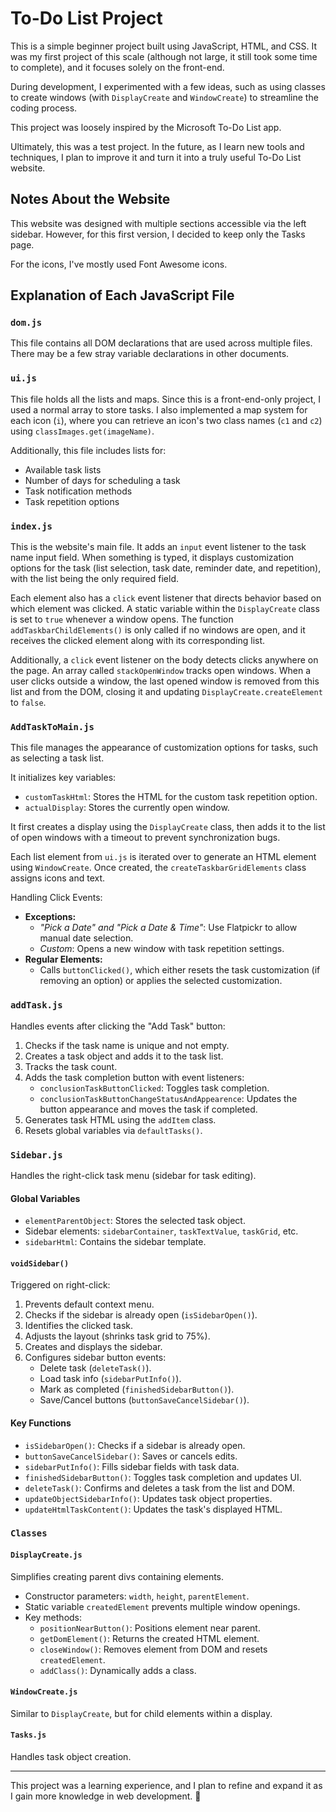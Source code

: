 # To-Do List Project

This is a simple beginner project built using JavaScript, HTML, and CSS. It was my first project of this scale (although not large, it still took some time to complete), and it focuses solely on the front-end.

During development, I experimented with a few ideas, such as using classes to create windows (with `DisplayCreate` and `WindowCreate`) to streamline the coding process.

This project was loosely inspired by the Microsoft To-Do List app.

Ultimately, this was a test project. In the future, as I learn new tools and techniques, I plan to improve it and turn it into a truly useful To-Do List website.

## Notes About the Website

This website was designed with multiple sections accessible via the left sidebar. However, for this first version, I decided to keep only the Tasks page.

For the icons, I've mostly used Font Awesome icons.

## Explanation of Each JavaScript File

### `dom.js`
This file contains all DOM declarations that are used across multiple files. There may be a few stray variable declarations in other documents.

### `ui.js`
This file holds all the lists and maps. Since this is a front-end-only project, I used a normal array to store tasks. I also implemented a map system for each icon (`i`), where you can retrieve an icon's two class names (`c1` and `c2`) using `classImages.get(imageName)`.

Additionally, this file includes lists for:
- Available task lists
- Number of days for scheduling a task
- Task notification methods
- Task repetition options

### `index.js`
This is the website's main file. It adds an `input` event listener to the task name input field. When something is typed, it displays customization options for the task (list selection, task date, reminder date, and repetition), with the list being the only required field.

Each element also has a `click` event listener that directs behavior based on which element was clicked. A static variable within the `DisplayCreate` class is set to `true` whenever a window opens. The function `addTaskbarChildElements()` is only called if no windows are open, and it receives the clicked element along with its corresponding list.

Additionally, a `click` event listener on the body detects clicks anywhere on the page. An array called `stackOpenWindow` tracks open windows. When a user clicks outside a window, the last opened window is removed from this list and from the DOM, closing it and updating `DisplayCreate.createElement` to `false`.

### `AddTaskToMain.js`
This file manages the appearance of customization options for tasks, such as selecting a task list.

It initializes key variables:
- `customTaskHtml`: Stores the HTML for the custom task repetition option.
- `actualDisplay`: Stores the currently open window.

It first creates a display using the `DisplayCreate` class, then adds it to the list of open windows with a timeout to prevent synchronization bugs.

Each list element from `ui.js` is iterated over to generate an HTML element using `WindowCreate`. Once created, the `createTaskbarGridElements` class assigns icons and text.

Handling Click Events:
- **Exceptions:**
  - *"Pick a Date" and "Pick a Date & Time"*: Use Flatpickr to allow manual date selection.
  - *Custom*: Opens a new window with task repetition settings.
- **Regular Elements:**
  - Calls `buttonClicked()`, which either resets the task customization (if removing an option) or applies the selected customization.

### `addTask.js`
Handles events after clicking the "Add Task" button:
1. Checks if the task name is unique and not empty.
2. Creates a task object and adds it to the task list.
3. Tracks the task count.
4. Adds the task completion button with event listeners:
   - `conclusionTaskButtonClicked`: Toggles task completion.
   - `conclusionTaskButtonChangeStatusAndAppearence`: Updates the button appearance and moves the task if completed.
5. Generates task HTML using the `addItem` class.
6. Resets global variables via `defaultTasks()`.

### `Sidebar.js`
Handles the right-click task menu (sidebar for task editing).

#### Global Variables
- `elementParentObject`: Stores the selected task object.
- Sidebar elements: `sidebarContainer`, `taskTextValue`, `taskGrid`, etc.
- `sidebarHtml`: Contains the sidebar template.

#### `voidSidebar()`
Triggered on right-click:
1. Prevents default context menu.
2. Checks if the sidebar is already open (`isSidebarOpen()`).
3. Identifies the clicked task.
4. Adjusts the layout (shrinks task grid to 75%).
5. Creates and displays the sidebar.
6. Configures sidebar button events:
   - Delete task (`deleteTask()`).
   - Load task info (`sidebarPutInfo()`).
   - Mark as completed (`finishedSidebarButton()`).
   - Save/Cancel buttons (`buttonSaveCancelSidebar()`).

#### Key Functions
- `isSidebarOpen()`: Checks if a sidebar is already open.
- `buttonSaveCancelSidebar()`: Saves or cancels edits.
- `sidebarPutInfo()`: Fills sidebar fields with task data.
- `finishedSidebarButton()`: Toggles task completion and updates UI.
- `deleteTask()`: Confirms and deletes a task from the list and DOM.
- `updateObjectSidebarInfo()`: Updates task object properties.
- `updateHtmlTaskContent()`: Updates the task's displayed HTML.

### `Classes`

#### `DisplayCreate.js`
Simplifies creating parent divs containing elements.
- Constructor parameters: `width`, `height`, `parentElement`.
- Static variable `createdElement` prevents multiple window openings.
- Key methods:
  - `positionNearButton()`: Positions element near parent.
  - `getDomElement()`: Returns the created HTML element.
  - `closeWindow()`: Removes element from DOM and resets `createdElement`.
  - `addClass()`: Dynamically adds a class.

#### `WindowCreate.js`
Similar to `DisplayCreate`, but for child elements within a display.

#### `Tasks.js`
Handles task object creation.

---

This project was a learning experience, and I plan to refine and expand it as I gain more knowledge in web development. 🚀
